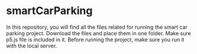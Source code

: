 # smartCarParking
In this repository, you will find all the files related for running the smart car parking project.
Download the files and place them in one folder. Make sure p5.js file is included in it.
Before running the project, make sure you run it with the local server.

